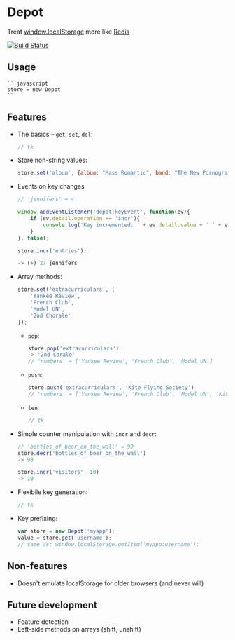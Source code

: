 # Depot

Treat [window.localStorage][1] more like [Redis][2]

[![Build Status](https://secure.travis-ci.org/banterability/depot.png?branch=rewrite)](http://travis-ci.org/banterability/depot)

## Usage

    ```javascript
    store = new Depot
    ```

## Features

- The basics – `get`, `set`, `del`:

    ```javascript
    // tk
    ```

- Store non-string values:

    ```javascript
    store.set('album', {album: "Mass Romantic", band: "The New Pornographers", year: 2000});
    ```

- Events on key changes

    ```javascript
    // 'jennifers' = 4

    window.addEventListener('depot:keyEvent', function(ev){
        if (ev.detail.operation == 'incr'){
            console.log('Key incremented: ' + ev.detail.value + ' ' + ev.detail.key);
        }
    }, false);

    store.incr('entries');

    -> (+) 27 jennifers
    ```

- Array methods:

    ```javascript
    store.set('extracurriculars', [
        'Yankee Review',
        'French Club',
        'Model UN',
        '2nd Chorale'
    ]);
    ```

    - `pop`:

        ```javascript
        store.pop('extracurriculars')
        -> '2nd Corale'
        // 'numbers' = ['Yankee Review', 'French Club', 'Model UN']
        ```

    - `push`:

        ```javascript
        store.push('extracurriculars', 'Kite Flying Society')
        // 'numbers' = ['Yankee Review', 'French Club', 'Model UN', 'Kite Flying Society']
        ```

    - `len`:

        ```javascript
        // tk
        ```

- Simple counter manipulation with `incr` and `decr`:

    ```javascript
    // 'bottles_of_beer_on_the_wall' = 99
    store.decr('bottles_of_beer_on_the_wall')
    -> 98

    store.incr('visitors', 10)
    -> 10
    ```

- Flexibile key generation:

    ```javascript
    // tk
    ```

- Key prefixing:

    ```javascript
    var store = new Depot('myapp');
    value = store.get('username');
    // same as: window.localStorage.getItem('myapp:username');
    ```

## Non-features

- Doesn't emulate localStorage for older browsers (and never will)

## Future development

- Feature detection
- Left-side methods on arrays (shift, unshift)


[1]: http://dev.w3.org/html5/webstorage/#storage
[2]: http://redis.io/commands